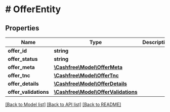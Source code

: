 # # OfferEntity

## Properties

Name | Type | Description | Notes
------------ | ------------- | ------------- | -------------
**offer_id** | **string** |  | [optional]
**offer_status** | **string** |  | [optional]
**offer_meta** | [**\Cashfree\Model\OfferMeta**](OfferMeta.md) |  | [optional]
**offer_tnc** | [**\Cashfree\Model\OfferTnc**](OfferTnc.md) |  | [optional]
**offer_details** | [**\Cashfree\Model\OfferDetails**](OfferDetails.md) |  | [optional]
**offer_validations** | [**\Cashfree\Model\OfferValidations**](OfferValidations.md) |  | [optional]

[[Back to Model list]](../../README.md#models) [[Back to API list]](../../README.md#endpoints) [[Back to README]](../../README.md)
